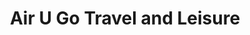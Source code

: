 ---
title: "Air U Go Travel and Leisure"
url: /calamba/air-u-go-travel-and-leisure/
shop: travel agency
---
